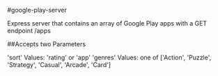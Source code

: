 #google-play-server

Express server that contains an array of Google Play apps with a GET endpoint /apps

##Accepts two Parameters

'sort'  Values: 'rating' or 'app'
'genres' Values: one of ['Action', 'Puzzle', 'Strategy', 'Casual', 'Arcade', 'Card']	